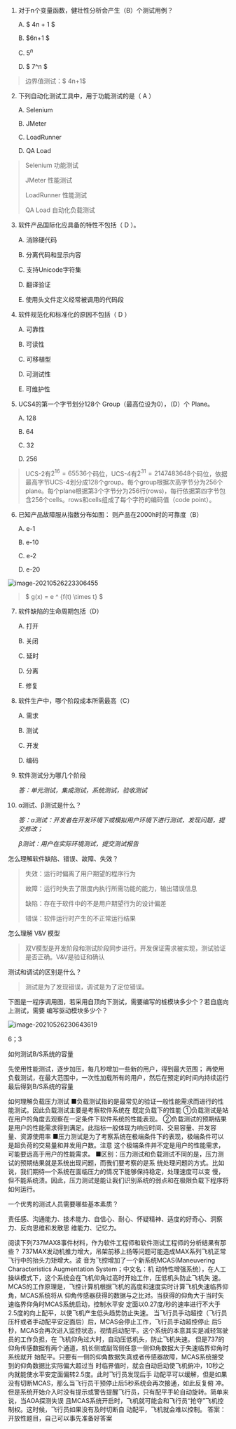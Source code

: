 1. 对于n个变量函数，健壮性分析会产生（B）个测试用例？

   A. $ 4n + 1 $ 

   B. $6n+1 $ 

   C. $5^n$ 

   D. $ 7^n $ 

> 边界值测试：$ 4n+1$ 



2. 下列自动化测试工具中，用于功能测试的是（ A ） 

   A. Selenium 

   B. JMeter 

   C. LoadRunner 

   D. QA Load

> Selenium 功能测试
>
> JMeter 性能测试
>
> LoadRunner 性能测试
>
> QA Load 自动化负载测试





3. 软件产品国际化应具备的特性不包括（ D ）。 

   A. 消除硬代码 

   B. 分离代码和显示内容 

   C. 支持Unicode字符集  

   D. 翻译验证

   E. 使用头文件定义经常被调用的代码段





4. 软件规范化和标准化的原因不包括（ D ）

   A. 可靠性 

   B. 可读性 

   C. 可移植型 

   D. 可测试性 

   E. 可维护性



5. UCS4的第一个字节划分128个 Group（最高位设为0），（D）个 Plane。

   A. 128 

   B. 64 

   C. 32 

   D. 256

> UCS-2有$2^{16}=65536$个码位，UCS-4有$2^{31}=2147483648$个码位，依据最高字节UCS-4划分成128个group。每个group根据次高字节分为256个plane。每个plane根据第3个字节分为256行(rows)，每行依据第四字节包含256个cells。rows和cells组成了每个字符的编码值（code point）。



6. 已知产品故障服从指数分布如图： 则产品在2000h时的可靠度（B） 

   A. e-1 

   B. e-10 

   C. e-2 

   D. e-20

![image-20210526223306455](https://hong-not-pic-1258424340.cos.ap-nanjing.myqcloud.com/notepic/image-20210526223306455.png)

> $ g(x) = e ^ {f(t)  \times t} $





7. 软件缺陷的生命周期包括（D） 

   A. 打开 

   B. 关闭 

   C. 延时 

   D. 分离 

   E. 修复



8. 软件生产中，哪个阶段成本所需最高（C）

   A. 需求 

   B. 测试 

   C. 开发 

   D. 编码





9. 软件测试分为哪几个阶段 

   *答：单元测试，集成测试，系统测试，验收测试*



10. α测试、β测试是什么？ 

    *答：α测试：开发者在开发环境下或模拟用户环境下进行测试，发现问题，提交修改；* 

    *β测试：用户在实际环境测试，提交测试报告*





怎么理解软件缺陷、错误、故障、失效？

> 失效：运行时偏离了用户期望的程序行为
>
> 故障：运行时失去了限度内执行所需功能的能力，输出错误信息
>
> 缺陷：存在于软件中的不是用户期望行为的设计偏差
>
> 错误：软件运行时产生的不正常运行结果





怎么理解 V&V 模型

> 双V模型是开发阶段和测试阶段同步进行。开发保证需求被实现，测试验证是否正确。V&V是验证和确认





测试和调试的区别是什么？ 

> 测试是为了发现错误，调试是为了定位错误。





下图是一程序调用图，若采用自顶向下测试，需要编写的桩模块多少个？若自底向上测试，需要 编写驱动模块多少个？

![image-20210526230643619](https://hong-not-pic-1258424340.cos.ap-nanjing.myqcloud.com/notepic/image-20210526230643619.png)

 6；3





如何测试B/S系统的容量 

先使用性能测试，逐步加压，每几秒增加一些新的用户，得到最大范围； 再使用负载测试，在最大范围中，一次性加载所有的用户，然后在预定的时间内持续运行 最后得到B/S系统的容量





如何理解负载压力测试 ■负载测试指的是最常见的验证一般性能需求而进行的性能测试。因此负载测试主要是考察软件系统在 既定负载下的性能 ①负载测试是站在用户的角度去观察在一定条件下软件系统的性能表现。 ②负载测试的预期结果是用户的性能需求得到满足。此指标一般体现为响应时间、交易容量、并发容 量、资源使用率 ■压力测试是为了考察系统在极端条件下的表现，极端条件可以是超负荷的交易量和并发用户数。注意 这个极端条件并不定是用户的性能需求，可能要远高于用户的性能需求。 ■区别：压力测试和负载测试不同的是，压力测试的预期结果就是系统出现问题，而我们要考察的是系 统处理问题的方式。比如说，我们期待—个系统在面临压力的情况下能够保持稳定，处理速度可以变 慢，但不能系统溃。因此，压力测试是能让我们识别系统的弱点和在极限负载下程序将如何运行。 







一个优秀的测试人员需要哪些基本素质？ 

责任感、沟通能力、技术能力、自信心、耐心、怀疑精神、适度的好奇心、洞察力、反向思维和发散思 维能力、记忆力。 







阅读下列737MAX8事件材料，作为软件工程师和软件测试工程师的分析结果有那些？ 737MAX发动机推力增大，吊架前移上扬等问题可能造成MAX系列飞机正常飞行中的抬头力矩增大。波 音为飞控增加了一个新系统MCAS(Maneuvering Characteristics Augmentation System；中文名：机 动特性增强系统），在人工操纵模式下，这个系统会在飞机仰角过高时开始工作，压低机头防止飞机失 速。 MCAS的工作原理是，飞控计算机根据飞机的高度和速度实时计算飞机失速临界仰角，MCAS系统将从 仰角传感器获得的数据与之比对。当获得的仰角大于当时失速临界仰角时MCAS系统启动，控制水平安 定面以0.27度/秒的速率进行不大于2.5度的向上配平，以使飞机产生低头趋势防止失速。 当飞行员手动超控（飞行员压杆或者手动配平安定面后）后，MCAS会停止工作，飞行员手动超控停止 后5秒，MCAS会再次进入监控状态，视情启动配平。这个系统的本意其实是减轻驾驶员的工作负担，在 飞机仰角过大时，自动压低机头，防止飞机失速。 但是737的仰角传感数据有两个通道，机长侧或副驾侧任意一侧仰角数据大于失速临界仰角时系统就开 始配平。只要有一侧的仰角数据失真或者传感器故障，MCAS系统接受到的仰角数据比实际偏大超过当 时临界值时，就会自动启动使飞机俯冲，10秒之内就能使水平安定面偏转2.5度。此时飞行员发现后手 动配平可以缓解，但是如果没有切断MCAS，那么当飞行员干预停止后5秒系统会再次接通，如此反复俯 冲。 但是系统开始介入时没有提示或警告提醒飞行员，只有配平手轮自动旋转。简单来说，当AOA探测失误 且MCAS系统开启时，飞机就可能会和飞行员“抢夺”飞机控制权。这时候，飞行员如果没有及时切断自 动配平，飞机就会难以控制。 答案：开放性题目，自己可以事先准备好答案